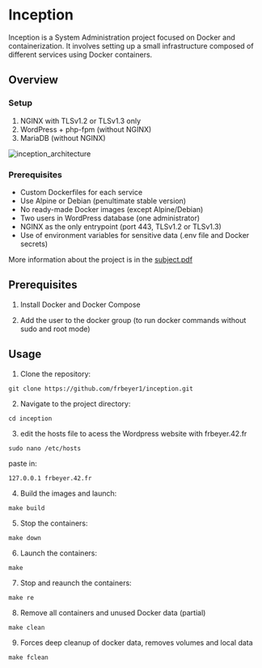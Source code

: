 # Inception

Inception is a System Administration project focused on Docker and containerization. It involves setting up a small infrastructure composed of different services using Docker containers.

## Overview

### Setup

1. NGINX with TLSv1.2 or TLSv1.3 only
2. WordPress + php-fpm (without NGINX)
3. MariaDB (without NGINX)

![inception_architecture](https://github.com/user-attachments/assets/5ef856a8-2557-43d5-b91a-4e9703ab1dd9)

### Prerequisites

- Custom Dockerfiles for each service
- Use Alpine or Debian (penultimate stable version)
- No ready-made Docker images (except Alpine/Debian)
- Two users in WordPress database (one administrator)
- NGINX as the only entrypoint (port 443, TLSv1.2 or TLSv1.3)
- Use of environment variables for sensitive data (.env file and Docker secrets)

More information about the project is in the [subject.pdf](https://github.com/frbeyer1/Inception/blob/main/en.subject.pdf)

## Prerequisites

1. Install Docker and Docker Compose

2. Add the user to the docker group (to run docker commands without sudo and root mode)

## Usage

1. Clone the repository:
```
git clone https://github.com/frbeyer1/inception.git
```
2. Navigate to the project directory:
```
cd inception
```
3. edit the hosts file to acess the Wordpress website with frbeyer.42.fr
```
sudo nano /etc/hosts
```
paste in:
```
127.0.0.1 frbeyer.42.fr
```
4. Build the images and launch:
```
make build
```
5. Stop the containers:
```
make down
```
6. Launch the containers:
```
make
```
7. Stop and reaunch the containers:
```
make re
```
8. Remove all containers and unused Docker data (partial)
```
make clean
```
9. Forces deep cleanup of docker data, removes volumes and local data
```
make fclean
```
